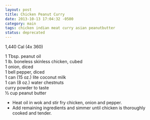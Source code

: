 ```yaml
---
layout: post
title: Chicken Peanut Curry
date: 2013-10-13 17:04:32 -0500
category: main
tags: chicken indian meat curry asian peanutbutter
status: deprecated
---
```

1,440 Cal (4x 360)  
  
1 Tbsp. peanut oil  
1 lb. boneless skinless chicken, cubed  
1 onion, diced  
1 bell pepper, diced  
1 can (15 oz.) lite coconut milk  
1 can (8 oz.) water chestnuts  
curry powder to taste  
½ cup peanut butter  

  * Heat oil in wok and stir fry chicken, onion and pepper.
  * Add remaining ingredients and simmer until chicken is thoroughly cooked and tender.

&nbsp;  
